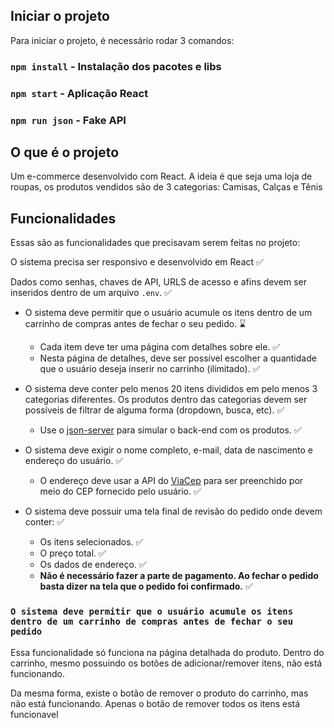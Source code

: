 ## Iniciar o projeto

Para iniciar o projeto, é necessário rodar 3 comandos: 

### `npm install` - Instalação dos pacotes e libs
### `npm start` - Aplicação React
### `npm run json` - Fake API

## O que é o projeto

Um e-commerce desenvolvido com React. A ideia é que seja uma loja de roupas, os produtos vendidos são de 3 categorias: Camisas, Calças e Tênis

## Funcionalidades

Essas são as funcionalidades que precisavam serem feitas no projeto:

O sistema precisa ser responsivo e desenvolvido em React ✅ 

Dados como senhas, chaves de API, URLS de acesso e afins devem ser inseridos dentro de um arquivo `.env`. ✅ 
- O sistema deve permitir que o usuário acumule os itens dentro de um carrinho de compras antes de fechar o seu pedido. ⌛
    - Cada item deve ter uma página com detalhes sobre ele. ✅ 
    - Nesta página de detalhes, deve ser possível escolher a quantidade que o usuário deseja inserir no carrinho (ilimitado). ✅
    
- O sistema deve conter pelo menos 20 itens divididos em pelo menos 3 categorias diferentes. Os produtos dentro das categorias devem ser possíveis de filtrar de alguma forma (dropdown, busca, etc). ✅ 
    - Use o [json-server](https://www.npmjs.com/package/json-server) para simular o back-end com os produtos. ✅ 
    
- O sistema deve exigir o nome completo, e-mail, data de nascimento e endereço do usuário. ✅ 
    - O endereço deve usar a API do [ViaCep](https://viacep.com.br/) para ser preenchido por meio do CEP fornecido pelo usuário. ✅ 
    
- O sistema deve possuir uma tela final de revisão do pedido onde devem conter: ✅ 
    - Os itens selecionados. ✅ 
    - O preço total. ✅ 
    - Os dados de endereço. ✅ 
    - **Não é necessário fazer a parte de pagamento. Ao fechar o pedido basta dizer na tela que o pedido foi confirmado.** ✅ 

### `O sistema deve permitir que o usuário acumule os itens dentro de um carrinho de compras antes de fechar o seu pedido`

Essa funcionalidade só funciona na página detalhada do produto. Dentro do carrinho, mesmo possuindo os botões de adicionar/remover itens, não está funcionando. 

Da mesma forma, existe o botão de remover o produto do carrinho, mas não está funcionando. Apenas o botão de remover todos os itens está funcionavel

